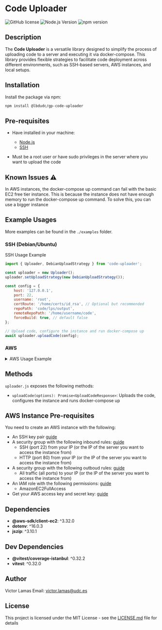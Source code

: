 # Code Uploader

![GitHub license](https://img.shields.io/badge/license-MIT-blue.svg)
![Node.js Version](https://img.shields.io/badge/node-%3E%3D%2012.0.0-brightgreen.svg)
![npm version](https://badge.fury.io/js/code-uploader.svg)

## Description

The **Code Uploader** is a versatile library designed to simplify the process of uploading code to a server and executing it via docker-compose. This library provides flexible strategies to facilitate code deployment across different environments, such as SSH-based servers, AWS instances, and local setups.

## Installation

Install the package via npm:

```bash
npm install @lbdudc/gp-code-uploader
```

## Pre-requisites

- Have installed in your machine:
  - [Node.js](https://nodejs.org/en/download/)
  - [SSH](https://www.ssh.com/ssh/command/)

- Must be a root user or have sudo privileges in the server where you want to upload the code

## Known Issues :warning:

In AWS instances, the docker-compose up command can fail with the basic EC2 free tier instance. This is because the instance does not have enough memory to run the docker-compose up command. To solve this, you can use a bigger instance

## Example Usages

More examples can be found in the `./examples` folder.

### SSH (Debian/Ubuntu)

SSH Usage Example

```js
import { Uploader, DebianUploadStrategy } from 'code-uploader';

const uploader = new Uploader();
uploader.setUploadStrategy(new DebianUploadStrategy());

const config = {
    host: '127.0.0.1',
    port: 22,
    username: 'root',
    certRoute: '/home/certs/id_rsa', // Optional but recommended
    repoPath: 'code/lps/output',
    remoteRepoPath: '/home/username/code',
    forceBuild: true, // default false
};

// Upload code, configure the instance and run docker-compose up
await uploader.uploadCode(config);
```

### AWS

<details>
<summary>AWS Usage Example</summary>

```js
import { Uploader, AWSUploadStrategy } from 'code-uploader';

// Create the uploader
const uploader = new Uploader();

// Set the upload strategy
uploader.setUploadStrategy(new AWSUploadStrategy());

// Create AWS instance
const hostIp = await uploader.createInstance({
    AWS_SECRET_ACCESS_KEY: '',
    AWS_REGION: 'eu-west-2',
    AWS_AMI_ID: 'ami-08b064b1296caf3b2',
    AWS_INSTANCE_TYPE: 't2.micro',
    AWS_INSTANCE_NAME: 'my-aws-instance',
    AWS_SECURITY_GROUP_ID: 'sg-xxxxxxxxxxxxxxxxx',
    AWS_KEY_NAME: 'my-key-pair',
    AWS_USERNAME: 'ec2-user',
    AWS_SSH_PRIVATE_KEY_PATH:'./my-key-pair.pem',
    AWS_ACCESS_KEY_ID: '',
});

// Upload code by SCP, configure instance, and run docker-compose up
await uploader.uploadCode({
    host: hostIp,
    username: 'ec2-user',
    certRoute: './my-key-pair.pem',
    awsRegion: 'eu-west-2',
    repoPath: '../code',
    remoteRepoPath: `/home/ec2-user/code`,
    // forceBuild: true,
});
```

</details>

## Methods

`uploader.js` exposes the following methods:

- `uploadCode(options): Promise<UploadCodeResponse>`: Uploads the code, configures the instance and runs docker-compose up

## AWS Instance Pre-requisites

You need to create an AWS instance with the following:

- An SSH key pair [guide](https://docs.aws.amazon.com/AWSEC2/latest/UserGuide/create-key-pairs.html)
- A security group with the following inbound rules: [guide](https://docs.aws.amazon.com/AWSEC2/latest/UserGuide/ec2-security-groups.html?icmpid=docs_ec2_console#creating-security-group)
  - SSH (port 22) from your IP (or the IP of the server you want to access the instance from)
  - HTTP (port 80) from your IP (or the IP of the server you want to access the instance from)
- A security group with the following outboud rules: [guide](https://docs.aws.amazon.com/AWSEC2/latest/UserGuide/ec2-security-groups.html?icmpid=docs_ec2_console#creating-security-group)
  - All traffic (all ports) to your IP (or the IP of the server you want to access the instance from)
- An IAM role with the following permissions: [guide](https://docs.aws.amazon.com/singlesignon/latest/userguide/what-is.html?icmpid=docs_console_unmapped)
  - AmazonEC2FullAccess
- Get your AWS access key and secret key: [guide](https://docs.aws.amazon.com/general/latest/gr/aws-sec-cred-types.html#access-keys-and-secret-access-keys)

## Dependencies

- **@aws-sdk/client-ec2**: ^3.32.0
- **dotenv**: ^16.0.3
- **jszip**: ^3.10.1

## Dev Dependencies

- **@vitest/coverage-istanbul**: ^0.32.2
- **vitest**: ^0.32.0

## Author

Victor Lamas
Email: <victor.lamas@udc.es>

## License

This project is licensed under the MIT License - see the [LICENSE.md](LICENSE.md) file for details
